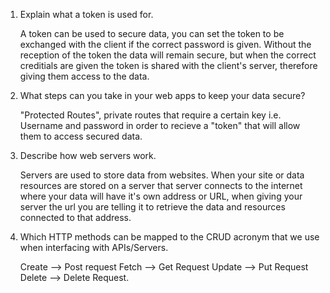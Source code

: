 1.  Explain what a token is used for. 
    
    A token can be used to secure data, you can set the token to be exchanged with the client if the correct password is given. Without the reception of the token the data will remain secure, but when the correct creditials are given the token is shared with the client's server, therefore giving them access to the data.


2.  What steps can you take in your web apps to keep your data secure?
    
    "Protected Routes", private routes that require a certain key i.e. Username and password in order to recieve a "token" that will allow them to access secured data.


3.  Describe how web servers work.
    
    Servers are used to store data from websites. When your site or data resources are stored on a server that server connects to the internet where your data will have it's own address or URL, when giving your server the url you are telling it to retrieve the data and resources connected to that address.


4.  Which HTTP methods can be mapped to the CRUD acronym that we use    when interfacing with APIs/Servers.
    
    Create --> Post request 
    Fetch --> Get Request 
    Update --> Put Request 
    Delete --> Delete Request.

